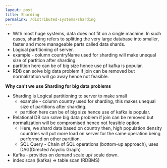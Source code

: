 ```yaml
---
layout: post
title: Sharding
permalink: /distributed-systems/sharding
---
```


- With most huge systems, data does not fit on a single machine. In such cases, sharding refers to splitting the very large database into smaller, faster and more manageable parts called data shards.
- Logical partitioning of server.
- example - column countryName used for sharding will make unequal size of partition after sharding.
- partition here can be of big size hence use pf kafka is popular.
- RDB can solve big data problem if join can be removed but normalization will go away hence not feasible.

**Why can't we use Sharding for big data problems**
- Sharding is Logical partitioning to server to make small
  - example - column country used for sharding, this makes unequal size of partitions after sharding.
  - partition here can be of big size hence use of kafka is popular.
- Relational DB can solve big data problem if join can be removed but normalization will be compromised hence not feasible option.
  - Here, we shard data based on country then, high population density countries will put more load on server for the same operation being performed on other partition.
  - SQL Query - Chain of SQL operations (bottom-up approach), uses DAG(Directed Acyclic Graph)
- Kafka - provides on demand scale up/ scale down.
- index scan (kafka) => table scan (RDBMS)